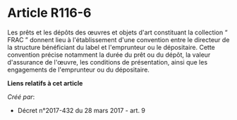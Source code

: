 # Article R116-6

Les prêts et les dépôts des œuvres et objets d'art constituant la collection “ FRAC ” donnent lieu à l'établissement d'une
convention entre le directeur de la structure bénéficiant du label et l'emprunteur ou le dépositaire. Cette convention
précise notamment la durée du prêt ou du dépôt, la valeur d'assurance de l'œuvre, les conditions de présentation, ainsi que
les engagements de l'emprunteur ou du dépositaire.

**Liens relatifs à cet article**

_Créé par_:

  - Décret n°2017-432 du 28 mars 2017 - art. 9
